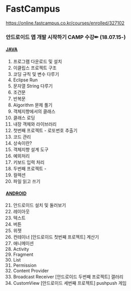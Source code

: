 # FastCampus 
https://online.fastcampus.co.kr/courses/enrolled/327102

### 안드로이드 앱 개발 시작하기 CAMP 수강✏ (18.07.15-)

#### <a href="https://github.com/HyeranShin/FastCampus/blob/master/JAVA">JAVA</a>

1. 프로그램 다운로드 및 설치
2. 이클립스 프로젝트 구조
3. 코딩 규칙 및 변수 다루기
4. Eclipse Run
5. 문자열 String 다루기
6. 조건문
7. 반복문
8. Algorithm 문제 풀기
9. 객체지향에서의 클래스
10. 클래스 로딩
11. 내장 객체와 라이브러리
12. 첫번째 프로젝트 - 로또번호 추출기
13. 코드 관리
14. 상속이란?
15. 객체지향 설계 도구
16. 예외처리
17. 키보드 입력 처리
18. 두번째 프로젝트 - 
19. 컬렉션
20. 파일 읽고 쓰기

#### <a href="https://github.com/HyeranShin/FastCampus/blob/master/ANDROID">ANDROID</a>

21. 안드로이드 설치 및 둘러보기
22. 레이아웃
23. 텍스트
24. 버튼
25. 위젯
26. 컨테이너
[안드로이드 첫번째 프로젝트] 계산기
27. 애니메이션
28. Activity
29. Fragment
30. List
31. Permission
32. Content Provider
33. Broadcast Receiver
[안드로이드 두번째 프로젝트] 갤러리
34. CustomView
[안드로이드 세번째 프로젝트] pushpush 게임

